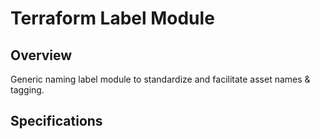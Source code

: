 Terraform Label Module
========================

## Overview

Generic naming label module to standardize and facilitate asset names & tagging. 

## Specifications
